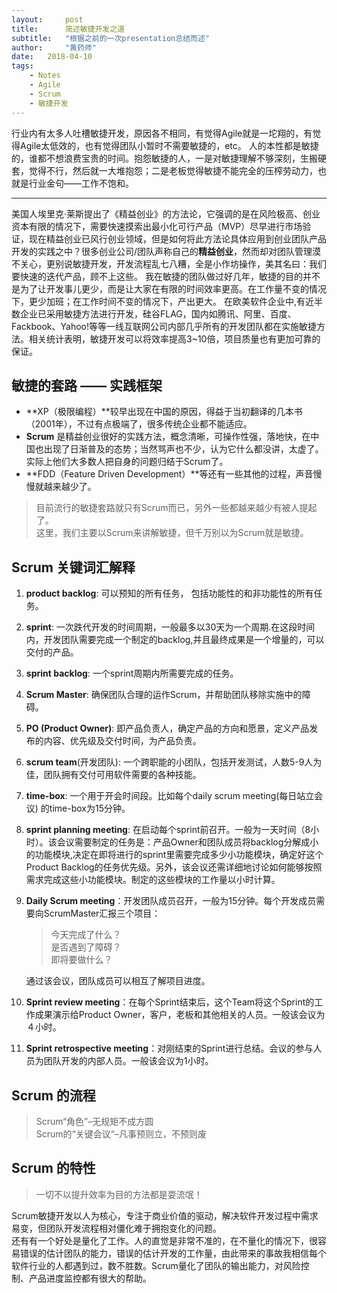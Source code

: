 ```yaml
---
layout:     post
title:      简述敏捷开发之道
subtitle:   "根据之前的一次presentation总结而述"
author:     "黄药师"
date:   2018-04-10
tags:
    - Notes
    - Agile
    - Scrum
    - 敏捷开发
---
```


行业内有太多人吐槽敏捷开发，原因各不相同，有觉得Agile就是一坨翔的，有觉得Agile太低效的，也有觉得团队小暂时不需要敏捷的，etc。
人的本性都是敏捷的，谁都不想浪费宝贵的时间。抱怨敏捷的人，一是对敏捷理解不够深刻，生搬硬套，觉得不行，然后就一大堆抱怨；二是老板觉得敏捷不能完全的压榨劳动力，也就是行业金句——工作不饱和。

---

美国人埃里克·莱斯提出了《精益创业》的方法论，它强调的是在风险极高、创业资本有限的情况下，需要快速摸索出最小化可行产品（MVP）尽早进行市场验证，现在精益创业已风行创业领域，但是如何将此方法论具体应用到创业团队产品开发的实践之中？很多创业公司/团队声称自己的**精益创业**，然而却对团队管理漠不关心，更别说敏捷开发，开发流程乱七八糟，全是小作坊操作，美其名曰：我们要快速的迭代产品，顾不上这些。
我在敏捷的团队做过好几年，敏捷的目的并不是为了让开发事儿更少，而是让大家在有限的时间效率更高。在工作量不变的情况下，更少加班；在工作时间不变的情况下，产出更大。
在欧美软件企业中,有近半数企业已采用敏捷方法进行开发，硅谷FLAG，国内如腾讯、阿里、百度、Fackbook、Yahoo!等等一线互联网公司内部几乎所有的开发团队都在实施敏捷方法。相关统计表明，敏捷开发可以将效率提高3~10倍，项目质量也有更加可靠的保证。

## 敏捷的套路 —— 实践框架
- **XP（极限编程）**较早出现在中国的原因，得益于当初翻译的几本书（2001年），不过有点极端了，很多传统企业都不能适应。
- **Scrum** 是精益创业很好的实践方法，概念清晰，可操作性强，落地快，在中国也出现了日渐普及的态势；当然骂声也不少，认为它什么都没讲，太虚了。实际上他们大多数人把自身的问题归结于Scrum了。
- **FDD（Feature Driven Development）**等还有一些其他的过程，声音慢慢就越来越少了。

> 目前流行的敏捷套路就只有Scrum而已，另外一些都越来越少有被人提起了。  
> 这里，我们主要以Scrum来讲解敏捷，但千万别以为Scrum就是敏捷。

## Scrum 关键词汇解释
1. **product backlog**: 可以预知的所有任务， 包括功能性的和非功能性的所有任务。
2. **sprint**: 一次跌代开发的时间周期，一般最多以30天为一个周期.在这段时间内，开发团队需要完成一个制定的backlog,并且最终成果是一个增量的，可以交付的产品。
3. **sprint backlog**: 一个sprint周期内所需要完成的任务。
4. **Scrum Master**: 确保团队合理的运作Scrum，并帮助团队移除实施中的障碍。
5. **PO (Product Owner)**: 即产品负责人，确定产品的方向和愿景，定义产品发布的内容、优先级及交付时间，为产品负责。
6. **scrum team**(开发团队): 一个跨职能的小团队，包括开发测试，人数5-9人为佳，团队拥有交付可用软件需要的各种技能。
7. **time-box**: 一个用于开会时间段。比如每个daily scrum meeting(每日站立会议) 的time-box为15分钟。
8. **sprint planning meeting**: 在启动每个sprint前召开。一般为一天时间（8小时）。该会议需要制定的任务是：产品Owner和团队成员将backlog分解成小的功能模块,决定在即将进行的sprint里需要完成多少小功能模块，确定好这个Product Backlog的任务优先级。另外，该会议还需详细地讨论如何能够按照需求完成这些小功能模块。制定的这些模块的工作量以小时计算。
9. **Daily Scrum meeting**：开发团队成员召开，一般为15分钟。每个开发成员需要向ScrumMaster汇报三个项目：
        
    > 今天完成了什么？  
    > 是否遇到了障碍？  
    > 即将要做什么？  

    通过该会议，团队成员可以相互了解项目进度。

10. **Sprint review meeting**：在每个Sprint结束后，这个Team将这个Sprint的工作成果演示给Product Owner，客户，老板和其他相关的人员。一般该会议为４小时。

11. **Sprint retrospective meeting**：对刚结束的Sprint进行总结。会议的参与人员为团队开发的内部人员。一般该会议为1小时。

## Scrum 的流程
>Scrum“角色”–无规矩不成方圆  
>Scrum的“关键会议“–凡事预则立，不预则废

## Scrum 的特性
> 一切不以提升效率为目的方法都是耍流氓！  

Scrum敏捷开发以人为核心，专注于商业价值的驱动，解决软件开发过程中需求易变，但团队开发流程相对僵化难于拥抱变化的问题。  
还有有一个好处是量化了工作。人的直觉是非常不准的，在不量化的情况下，很容易错误的估计团队的能力，错误的估计开发的工作量，由此带来的事故我相信每个软件行业的人都遇到过，数不胜数。Scrum量化了团队的输出能力，对风险控制、产品进度监控都有很大的帮助。
